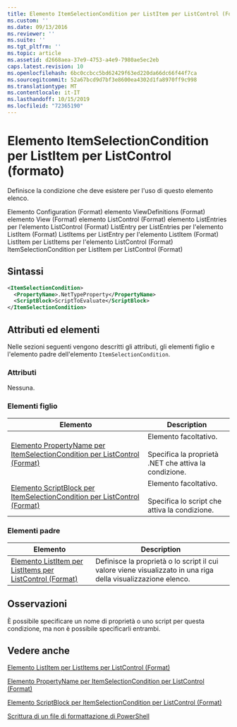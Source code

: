 ```yaml
---
title: Elemento ItemSelectionCondition per ListItem per ListControl (Format) | Microsoft Docs
ms.custom: ''
ms.date: 09/13/2016
ms.reviewer: ''
ms.suite: ''
ms.tgt_pltfrm: ''
ms.topic: article
ms.assetid: d2668aea-37e9-4753-a4e9-7980ae5ec2eb
caps.latest.revision: 10
ms.openlocfilehash: 6bc0ccbcc5bd62429f63ed220da66dc66f44f7ca
ms.sourcegitcommit: 52a67bcd9d7bf3e8600ea4302d1fa8970ff9c998
ms.translationtype: MT
ms.contentlocale: it-IT
ms.lasthandoff: 10/15/2019
ms.locfileid: "72365190"
---
```

# <a name="itemselectioncondition-element-for-listitem-for-listcontrol-format"></a>Elemento ItemSelectionCondition per ListItem per ListControl (formato)

Definisce la condizione che deve esistere per l'uso di questo elemento elenco.

Elemento Configuration (Format) elemento ViewDefinitions (Format) elemento View (Format) elemento ListControl (Format) elemento ListEntries per l'elemento ListControl (Format) ListEntry per ListEntries per l'elemento ListItem (Format) ListItems per ListEntry per l'elemento ListItem (Format) ListItem per ListItems per l'elemento ListControl (Format) ItemSelectionCondition per ListItem per ListControl (Format)

## <a name="syntax"></a>Sintassi

```xml
<ItemSelectionCondition>
  <PropertyName>.NetTypeProperty</PropertyName>
  <ScriptBlock>ScriptToEvaluate</ScriptBlock>
</ItemSelectionCondition>
```

## <a name="attributes-and-elements"></a>Attributi ed elementi

Nelle sezioni seguenti vengono descritti gli attributi, gli elementi figlio e l'elemento padre dell'elemento `ItemSelectionCondition`.

### <a name="attributes"></a>Attributi

Nessuna.

### <a name="child-elements"></a>Elementi figlio

|Elemento|Description|
|-------------|-----------------|
|[Elemento PropertyName per ItemSelectionCondition per ListControl (Format)](./propertyname-element-for-itemselectioncondition-for-listcontrol-format.md)|Elemento facoltativo.<br /><br /> Specifica la proprietà .NET che attiva la condizione.|
|[Elemento ScriptBlock per ItemSelectionCondition per ListControl (Format)](./scriptblock-element-for-itemselectioncondition-for-listcontrol-format.md)|Elemento facoltativo.<br /><br /> Specifica lo script che attiva la condizione.|

### <a name="parent-elements"></a>Elementi padre

|Elemento|Description|
|-------------|-----------------|
|[Elemento ListItem per ListItems per ListControl (Format)](./listitem-element-for-listitems-for-listcontrol-format.md)|Definisce la proprietà o lo script il cui valore viene visualizzato in una riga della visualizzazione elenco.|

## <a name="remarks"></a>Osservazioni

È possibile specificare un nome di proprietà o uno script per questa condizione, ma non è possibile specificarli entrambi.

## <a name="see-also"></a>Vedere anche

[Elemento ListItem per ListItems per ListControl (Format)](./listitem-element-for-listitems-for-listcontrol-format.md)

[Elemento PropertyName per ItemSelectionCondition per ListControl (Format)](./propertyname-element-for-itemselectioncondition-for-listcontrol-format.md)

[Elemento ScriptBlock per ItemSelectionCondition per ListControl (Format)](./scriptblock-element-for-itemselectioncondition-for-listcontrol-format.md)

[Scrittura di un file di formattazione di PowerShell](./writing-a-powershell-formatting-file.md)
